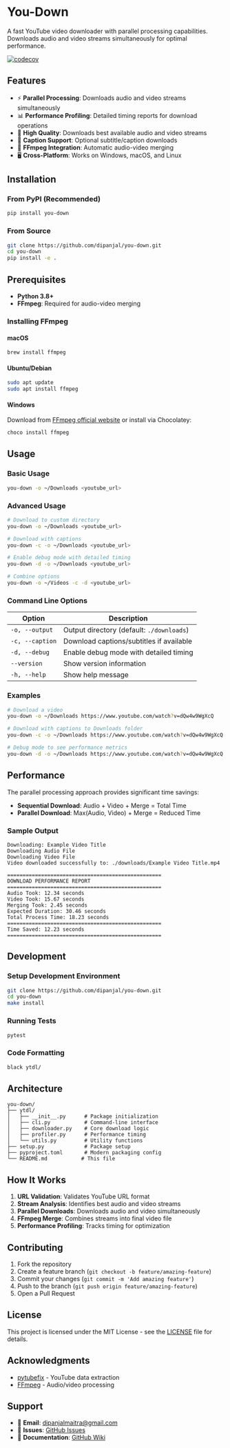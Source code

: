 # You-Down

A fast YouTube video downloader with parallel processing capabilities. Downloads audio and video streams simultaneously for optimal performance.

[![codecov](https://codecov.io/gh/dipanjal/you-down/branch/main/graph/badge.svg)](https://codecov.io/gh/dipanjal/you-down)

## Features

- ⚡ **Parallel Processing**: Downloads audio and video streams simultaneously
- 📊 **Performance Profiling**: Detailed timing reports for download operations
- 🎯 **High Quality**: Downloads best available audio and video streams
- 📝 **Caption Support**: Optional subtitle/caption downloads
- 🔧 **FFmpeg Integration**: Automatic audio-video merging
- 🖥️ **Cross-Platform**: Works on Windows, macOS, and Linux

## Installation

### From PyPI (Recommended)

```bash
pip install you-down
```

### From Source

```bash
git clone https://github.com/dipanjal/you-down.git
cd you-down
pip install -e .
```

## Prerequisites

- **Python 3.8+**
- **FFmpeg**: Required for audio-video merging

### Installing FFmpeg

#### macOS
```bash
brew install ffmpeg
```

#### Ubuntu/Debian
```bash
sudo apt update
sudo apt install ffmpeg
```

#### Windows
Download from [FFmpeg official website](https://ffmpeg.org/download.html) or install via Chocolatey:
```bash
choco install ffmpeg
```

## Usage

### Basic Usage

```bash
you-down -o ~/Downloads <youtube_url>
```

### Advanced Usage

```bash
# Download to custom directory
you-down -o ~/Downloads <youtube_url>

# Download with captions
you-down -c -o ~/Downloads <youtube_url>

# Enable debug mode with detailed timing
you-down -d -o ~/Downloads <youtube_url>

# Combine options
you-down -o ~/Videos -c -d <youtube_url>
```

### Command Line Options

| Option | Description |
|--------|-------------|
| `-o, --output` | Output directory (default: `./downloads`) |
| `-c, --caption` | Download captions/subtitles if available |
| `-d, --debug` | Enable debug mode with detailed timing |
| `--version` | Show version information |
| `-h, --help` | Show help message |

### Examples

```bash
# Download a video
you-down -o ~/Downloads https://www.youtube.com/watch?v=dQw4w9WgXcQ

# Download with captions to Downloads folder
you-down -c -o ~/Downloads https://www.youtube.com/watch?v=dQw4w9WgXcQ

# Debug mode to see performance metrics
you-down -d -o ~/Downloads https://www.youtube.com/watch?v=dQw4w9WgXcQ
```

## Performance

The parallel processing approach provides significant time savings:

- **Sequential Download**: Audio + Video + Merge = Total Time
- **Parallel Download**: Max(Audio, Video) + Merge = Reduced Time

### Sample Output

```
Downloading: Example Video Title
Downloading Audio File
Downloading Video File
Video downloaded successfully to: ./downloads/Example Video Title.mp4

==================================================
DOWNLOAD PERFORMANCE REPORT
==================================================
Audio Took: 12.34 seconds
Video Took: 15.67 seconds
Merging Took: 2.45 seconds
Expected Duration: 30.46 seconds
Total Process Time: 18.23 seconds
==================================================
Time Saved: 12.23 seconds
==================================================
```

## Development

### Setup Development Environment

```bash
git clone https://github.com/dipanjal/you-down.git
cd you-down
make install
```

### Running Tests

```bash
pytest
```

### Code Formatting

```bash
black ytdl/
```

## Architecture

```
you-down/
├── ytdl/
│   ├── __init__.py      # Package initialization
│   ├── cli.py           # Command-line interface
│   ├── downloader.py    # Core download logic
│   ├── profiler.py      # Performance timing
│   └── utils.py         # Utility functions
├── setup.py             # Package setup
├── pyproject.toml       # Modern packaging config
└── README.md           # This file
```

## How It Works

1. **URL Validation**: Validates YouTube URL format
2. **Stream Analysis**: Identifies best audio and video streams
3. **Parallel Downloads**: Downloads audio and video simultaneously
4. **FFmpeg Merge**: Combines streams into final video file
5. **Performance Profiling**: Tracks timing for optimization

## Contributing

1. Fork the repository
2. Create a feature branch (`git checkout -b feature/amazing-feature`)
3. Commit your changes (`git commit -m 'Add amazing feature'`)
4. Push to the branch (`git push origin feature/amazing-feature`)
5. Open a Pull Request

## License

This project is licensed under the MIT License - see the [LICENSE](LICENSE) file for details.

## Acknowledgments

- [pytubefix](https://github.com/pytubefix/pytubefix) - YouTube data extraction
- [FFmpeg](https://ffmpeg.org/) - Audio/video processing

## Support

- 📧 **Email**: dipanjalmaitra@gmail.com
- 🐛 **Issues**: [GitHub Issues](https://github.com/dipanjalmaitra/you-down/issues)
- 📖 **Documentation**: [GitHub Wiki](https://github.com/dipanjalmaitra/you-down/wiki)
